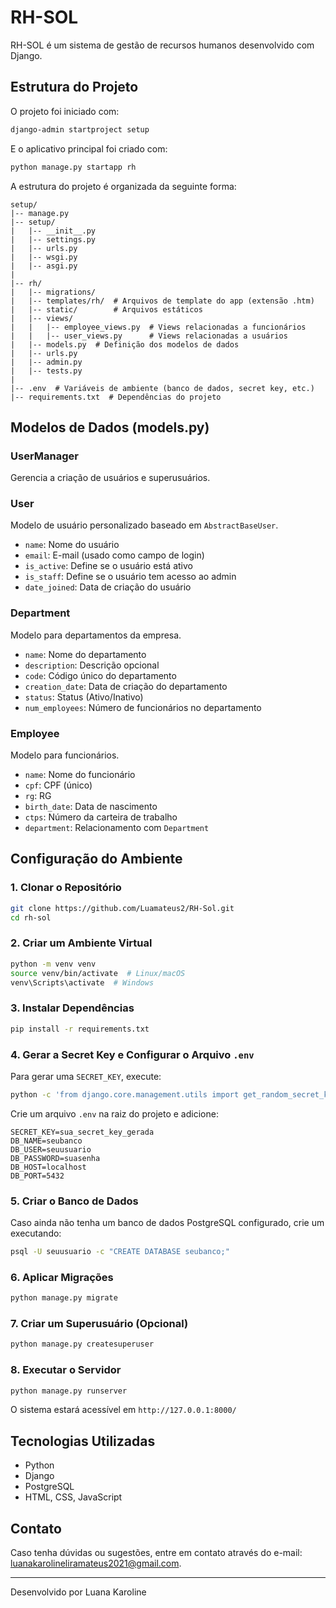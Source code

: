 # RH-SOL

RH-SOL é um sistema de gestão de recursos humanos desenvolvido com Django.

## Estrutura do Projeto

O projeto foi iniciado com:
```sh
django-admin startproject setup
```
E o aplicativo principal foi criado com:
```sh
python manage.py startapp rh
```

A estrutura do projeto é organizada da seguinte forma:
```
setup/
|-- manage.py
|-- setup/
|   |-- __init__.py
|   |-- settings.py
|   |-- urls.py
|   |-- wsgi.py
|   |-- asgi.py
|
|-- rh/
|   |-- migrations/
|   |-- templates/rh/  # Arquivos de template do app (extensão .htm)
|   |-- static/        # Arquivos estáticos
|   |-- views/
|   |   |-- employee_views.py  # Views relacionadas a funcionários
|   |   |-- user_views.py      # Views relacionadas a usuários
|   |-- models.py  # Definição dos modelos de dados
|   |-- urls.py
|   |-- admin.py
|   |-- tests.py
|
|-- .env  # Variáveis de ambiente (banco de dados, secret key, etc.)
|-- requirements.txt  # Dependências do projeto
```

## Modelos de Dados (models.py)

### UserManager
Gerencia a criação de usuários e superusuários.

### User
Modelo de usuário personalizado baseado em `AbstractBaseUser`.

- `name`: Nome do usuário
- `email`: E-mail (usado como campo de login)
- `is_active`: Define se o usuário está ativo
- `is_staff`: Define se o usuário tem acesso ao admin
- `date_joined`: Data de criação do usuário

### Department
Modelo para departamentos da empresa.

- `name`: Nome do departamento
- `description`: Descrição opcional
- `code`: Código único do departamento
- `creation_date`: Data de criação do departamento
- `status`: Status (Ativo/Inativo)
- `num_employees`: Número de funcionários no departamento

### Employee
Modelo para funcionários.

- `name`: Nome do funcionário
- `cpf`: CPF (único)
- `rg`: RG
- `birth_date`: Data de nascimento
- `ctps`: Número da carteira de trabalho
- `department`: Relacionamento com `Department`

## Configuração do Ambiente

### 1. Clonar o Repositório
```sh
git clone https://github.com/Luamateus2/RH-Sol.git
cd rh-sol
```

### 2. Criar um Ambiente Virtual
```sh
python -m venv venv
source venv/bin/activate  # Linux/macOS
venv\Scripts\activate  # Windows
```

### 3. Instalar Dependências
```sh
pip install -r requirements.txt
```

### 4. Gerar a Secret Key e Configurar o Arquivo `.env`
Para gerar uma `SECRET_KEY`, execute:
```sh
python -c 'from django.core.management.utils import get_random_secret_key; print(get_random_secret_key())'
```

Crie um arquivo `.env` na raiz do projeto e adicione:
```
SECRET_KEY=sua_secret_key_gerada
DB_NAME=seubanco
DB_USER=seuusuario
DB_PASSWORD=suasenha
DB_HOST=localhost
DB_PORT=5432
```

### 5. Criar o Banco de Dados
Caso ainda não tenha um banco de dados PostgreSQL configurado, crie um executando:
```sh
psql -U seuusuario -c "CREATE DATABASE seubanco;"
```

### 6. Aplicar Migrações
```sh
python manage.py migrate
```

### 7. Criar um Superusuário (Opcional)
```sh
python manage.py createsuperuser
```

### 8. Executar o Servidor
```sh
python manage.py runserver
```

O sistema estará acessível em `http://127.0.0.1:8000/`

## Tecnologias Utilizadas
- Python
- Django
- PostgreSQL
- HTML, CSS, JavaScript

## Contato
Caso tenha dúvidas ou sugestões, entre em contato através do e-mail: luanakarolineliramateus2021@gmail.com.

---
Desenvolvido por Luana Karoline


